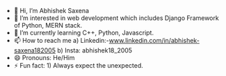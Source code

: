 - 👋 Hi, I’m Abhishek Saxena
- 👀 I’m interested in web development which includes Django Framework of Python, MERN stack.
- 🌱 I’m currently learning C++, Python, Javascript.
- 📫 How to reach me 
  a) Linkedin:-www.linkedin.com/in/abhishek-saxena182005
  b) Insta: abhishek18_2005 
- 😄 Pronouns: He/Him
- ⚡ Fun fact: 1) Always expect the unexpected.

<!---
Abhishek182005/Abhishek182005 is a ✨ special ✨ repository because its `README.md` (this file) appears on your GitHub profile.
You can click the Preview link to take a look at your changes.
--->

